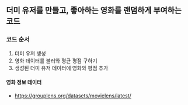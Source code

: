 ## 더미 유저를 만들고, 좋아하는 영화를 랜덤하게 부여하는 코드

### 코드 순서
1. 더미 유저 생성
2. 영화 데이터를 불러와 평균 평점 구하기
3. 생성된 더미 유저 데이터에 영화와 평점 추가

#### 영화 정보 데이터
 - https://grouplens.org/datasets/movielens/latest/